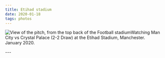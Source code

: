 ```yaml
---
title: Etihad stadium
date: 2020-01-18
tags: photos
---
```

<p><img src="/assets/images/20200118_151351.jpg" alt="View of the pitch, from the top back of the Football stadium" />Watching Man City vs Crystal Palace (2-2 Draw) at the Etihad Stadium, Manchester. January 2020.</p>
---
